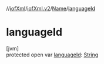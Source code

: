 //[iofXml](../../../index.md)/[iofXml.v2](../index.md)/[Name](index.md)/[languageId](language-id.md)

# languageId

[jvm]\
protected open var [languageId](language-id.md): [String](https://docs.oracle.com/javase/8/docs/api/java/lang/String.html)
